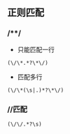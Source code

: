 ## 正则匹配
### /**/
* 只能匹配一行
```re
(\/\*.*?\*\/) 
```
* 匹配多行
```re
(\/\*(\s|.)*?\*\/)
```
### //匹配
```re
(\/\/.*?\s)
```